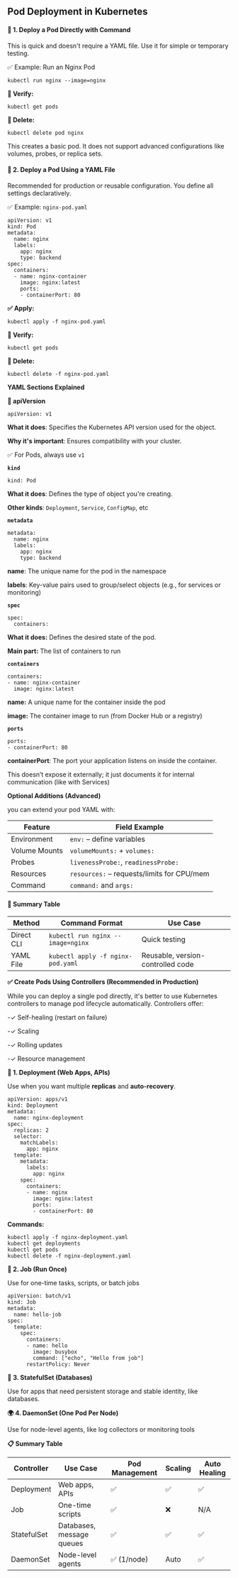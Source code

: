 ## Pod Deployment in Kubernetes

#### 📌 1. Deploy a Pod Directly with Command

This is quick and doesn't require a YAML file. Use it for simple or temporary testing.

✅ Example: Run an Nginx Pod

```
kubectl run nginx --image=nginx
```
**🔎 Verify:**
```
kubectl get pods
```
**🧹 Delete:**
```
kubectl delete pod nginx
```
This creates a basic pod. It does not support advanced configurations like volumes, probes, or replica sets.

#### 📄 2. Deploy a Pod Using a YAML File
Recommended for production or reusable configuration. You define all settings declaratively.

✅ Example: `nginx-pod.yaml`
```
apiVersion: v1
kind: Pod
metadata:
  name: nginx
  labels:
    app: nginx
    type: backend
spec:
  containers:
  - name: nginx-container
    image: nginx:latest
    ports:
    - containerPort: 80
```
**✅ Apply:**
```
kubectl apply -f nginx-pod.yaml
```
**🔎 Verify:**
```
kubectl get pods
```
**🧹 Delete:**
```
kubectl delete -f nginx-pod.yaml
```
**YAML Sections Explained**

**🔢 apiVersion**
```
apiVersion: v1
```
**What it does**: Specifies the Kubernetes API version used for the object.

**Why it's important**: Ensures compatibility with your cluster.

✅ For Pods, always use `v1`

**`kind`**
```
kind: Pod
```
**What it does**: Defines the type of object you're creating.

**Other kinds**: `Deployment`, `Service`, `ConfigMap`, etc

**`metadata`**
```
metadata:
  name: nginx
  labels:
    app: nginx
    type: backend
```
**name**: The unique name for the pod in the namespace

**labels**: Key-value pairs used to group/select objects (e.g., for services or monitoring)

**`spec`**
```
spec:
  containers:
```
**What it does:** Defines the desired state of the pod.

**Main part:** The list of containers to run

**`containers`**
```
containers:
- name: nginx-container
  image: nginx:latest
```
**name:** A unique name for the container inside the pod

**image:** The container image to run (from Docker Hub or a registry)

**`ports`**
```
ports:
- containerPort: 80
```
**containerPort**: The port your application listens on inside the container.

This doesn’t expose it externally; it just documents it for internal communication (like with Services)

**Optional Additions (Advanced)**

you can extend your pod YAML with:

| Feature       | Field Example                              |
| ------------- | ------------------------------------------ |
| Environment   | `env:` – define variables                  |
| Volume Mounts | `volumeMounts:` + `volumes:`               |
| Probes        | `livenessProbe:`, `readinessProbe:`        |
| Resources     | `resources:` – requests/limits for CPU/mem |
| Command       | `command:` and `args:`                     |


#### 📝 Summary Table

| Method     | Command Format                    | Use Case                          |
| ---------- | --------------------------------- | --------------------------------- |
| Direct CLI | `kubectl run nginx --image=nginx` | Quick testing                     |
| YAML File  | `kubectl apply -f nginx-pod.yaml` | Reusable, version-controlled code |

**✅ Create Pods Using Controllers (Recommended in Production)**

While you can deploy a single pod directly, it's better to use Kubernetes controllers to manage pod lifecycle automatically. Controllers offer:

-✓ Self-healing (restart on failure)

-✓ Scaling

-✓ Rolling updates

-✓ Resource management

**🔁 1. Deployment (Web Apps, APIs)**

Use when you want multiple **replicas** and **auto-recovery**.
```
apiVersion: apps/v1
kind: Deployment
metadata:
  name: nginx-deployment
spec:
  replicas: 2
  selector:
    matchLabels:
      app: nginx
  template:
    metadata:
      labels:
        app: nginx
    spec:
      containers:
      - name: nginx
        image: nginx:latest
        ports:
        - containerPort: 80
```
**Commands:**
```
kubectl apply -f nginx-deployment.yaml
kubectl get deployments
kubectl get pods
kubectl delete -f nginx-deployment.yaml
```
**🧹 2. Job (Run Once)**

Use for one-time tasks, scripts, or batch jobs
```
apiVersion: batch/v1
kind: Job
metadata:
  name: hello-job
spec:
  template:
    spec:
      containers:
      - name: hello
        image: busybox
        command: ["echo", "Hello from job"]
      restartPolicy: Never
```
**💾 3. StatefulSet (Databases)**

Use for apps that need persistent storage and stable identity, like databases.

**🌍 4. DaemonSet (One Pod Per Node)**

Use for node-level agents, like log collectors or monitoring tools

**📋 Summary Table**

| Controller  | Use Case                  | Pod Management | Scaling | Auto Healing |
| ----------- | ------------------------- | -------------- | ------- | ------------ |
| Deployment  | Web apps, APIs            | ✅              | ✅       | ✅            |
| Job         | One-time scripts          | ✅              | ❌       | N/A          |
| StatefulSet | Databases, message queues | ✅              | ✅       | ✅            |
| DaemonSet   | Node-level agents         | ✅ (1/node)     | Auto    | ✅            |

